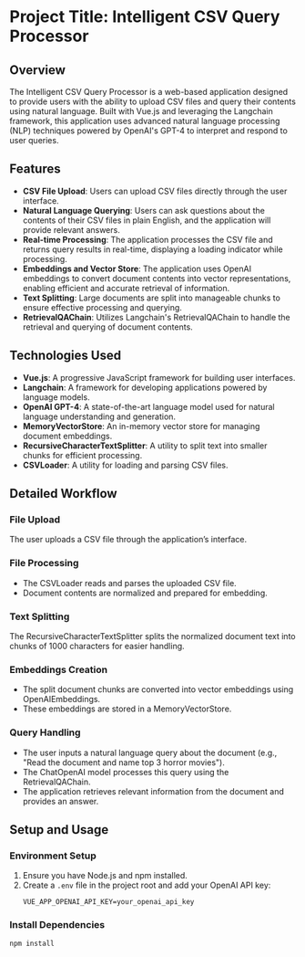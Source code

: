 # Project Title: Intelligent CSV Query Processor

## Overview
The Intelligent CSV Query Processor is a web-based application designed to provide users with the ability to upload CSV files and query their contents using natural language. Built with Vue.js and leveraging the Langchain framework, this application uses advanced natural language processing (NLP) techniques powered by OpenAI's GPT-4 to interpret and respond to user queries.

## Features
- **CSV File Upload**: Users can upload CSV files directly through the user interface.
- **Natural Language Querying**: Users can ask questions about the contents of their CSV files in plain English, and the application will provide relevant answers.
- **Real-time Processing**: The application processes the CSV file and returns query results in real-time, displaying a loading indicator while processing.
- **Embeddings and Vector Store**: The application uses OpenAI embeddings to convert document contents into vector representations, enabling efficient and accurate retrieval of information.
- **Text Splitting**: Large documents are split into manageable chunks to ensure effective processing and querying.
- **RetrievalQAChain**: Utilizes Langchain's RetrievalQAChain to handle the retrieval and querying of document contents.

## Technologies Used
- **Vue.js**: A progressive JavaScript framework for building user interfaces.
- **Langchain**: A framework for developing applications powered by language models.
- **OpenAI GPT-4**: A state-of-the-art language model used for natural language understanding and generation.
- **MemoryVectorStore**: An in-memory vector store for managing document embeddings.
- **RecursiveCharacterTextSplitter**: A utility to split text into smaller chunks for efficient processing.
- **CSVLoader**: A utility for loading and parsing CSV files.

## Detailed Workflow

### File Upload
The user uploads a CSV file through the application’s interface.

### File Processing
- The CSVLoader reads and parses the uploaded CSV file.
- Document contents are normalized and prepared for embedding.

### Text Splitting
The RecursiveCharacterTextSplitter splits the normalized document text into chunks of 1000 characters for easier handling.

### Embeddings Creation
- The split document chunks are converted into vector embeddings using OpenAIEmbeddings.
- These embeddings are stored in a MemoryVectorStore.

### Query Handling
- The user inputs a natural language query about the document (e.g., "Read the document and name top 3 horror movies").
- The ChatOpenAI model processes this query using the RetrievalQAChain.
- The application retrieves relevant information from the document and provides an answer.

## Setup and Usage

### Environment Setup
1. Ensure you have Node.js and npm installed.
2. Create a `.env` file in the project root and add your OpenAI API key:
    ```plaintext
    VUE_APP_OPENAI_API_KEY=your_openai_api_key
    ```

### Install Dependencies
```sh
npm install
